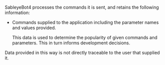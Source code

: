 SableyeBot4 processes the commands it is sent, and retains the following information:

- Commands supplied to the application including the parameter names and values
  provided.

    This data is used to determine the popularity of given commands and
    parameters.  This in turn informs development decisions.

Data provided in this way is not directly traceable to the user that supplied
it.

